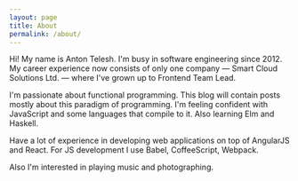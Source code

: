 ```yaml
---
layout: page
title: About
permalink: /about/
---
```


Hi!
My name is Anton Telesh. I'm busy in software engineering since 2012.
My career experience now consists of only one company — Smart Cloud Solutions Ltd. — where I've grown up to Frontend Team Lead.

I'm passionate about functional programming. This blog will contain posts mostly about this paradigm of programming.
I'm feeling confident with JavaScript and some languages that compile to it. Also learning Elm and Haskell.

Have a lot of experience in developing web applications on top of AngularJS and React.
For JS development I use Babel, CoffeeScript, Webpack.

Also I'm interested in playing music and photographing.
